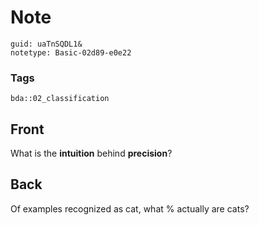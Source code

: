 # Note
```
guid: uaTnSQDL1&
notetype: Basic-02d89-e0e22
```

### Tags
```
bda::02_classification
```

## Front
What is the <b>intuition</b> behind <b>precision</b>?

## Back
Of examples recognized as cat, what % actually are cats?
